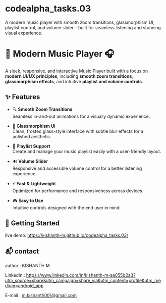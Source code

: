# codealpha_tasks.03
A modern music player with smooth zoom transitions, glassmorphism UI, playlist control, and volume slider – built for seamless listening and stunning visual experience.

# 🎵 Modern Music Player 🎧

A sleek, responsive, and interactive Music Player built with a focus on **modern UI/UX principles**, including **smooth zoom transitions**, **glassmorphism effects**, and intuitive **playlist and volume controls**.

## ✨ Features

- 🔍 **Smooth Zoom Transitions**  
  Seamless in-and-out animations for a visually dynamic experience.

- 🧊 **Glassmorphism UI**  
  Clean, frosted glass-style interface with subtle blur effects for a polished aesthetic.

- 📂 **Playlist Support**  
  Create and manage your music playlist easily with a user-friendly layout.

- 🔊 **Volume Slider**  
  Responsive and accessible volume control for a better listening experience.

- ⚡ **Fast & Lightweight**  
  Optimized for performance and responsiveness across devices.

- 🎮 **Easy to Use**  
  Intuitive controls designed with the end user in mind.

## 🚀 Getting Started
live demo: https://kishanth-m.github.io/codealpha_tasks.03/

## 📬 contact 
author : KISHANTH M

LinkedIn : https://www.linkedin.com/in/kishanth-m-aa055b2a3?utm_source=share&utm_campaign=share_via&utm_content=profile&utm_medium=android_app

E-mail : m.kishanth001@gmail.com
